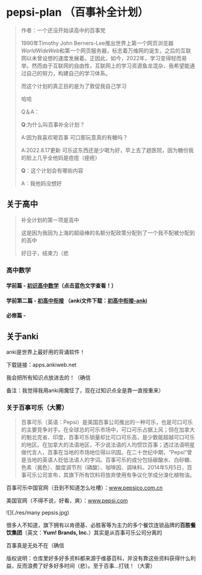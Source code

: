 # pepsi-plan （百事补全计划）

> 作者：一个还没开始读高中的百事党
>
> 1990年Timothy John Berners-Lee推出世界上第一个网页浏览器*WorldWideWeb*和第一个网页服务器，标志着万维网的诞生，之后的互联网以未曾设想的速度发展着。正因此，如今，2022年，学习变得轻而易举。然而由于互联网的自由性，互联网上的学习资源鱼龙混杂，我希望能通过自己的努力，构建自己的学习体系。
>
> 而这个计划的真正目的是为了敦促我自己学习
>
> 哈哈
>
> Q＆A：
>
> **Q**:为什么叫百事补全计划？
>
> A:因为我喜欢喝百事
> 可口那玩意真的有糖吗？
>
> A:2022.8.17更新
> 可乐这东西还是少喝为好，早上去了趟医院，因为糖份我的脸上几乎全他妈是痘痘（痤疮）
>
> **Q**：这个计划会有哪些内容
>
> A：我他妈没想好

## 关于高中

> 补全计划的第一项是高中
>
> 这是因为我因为上海的超级棒的名额分配政策分配到了一个我不配被分配到的高中
>
> 好日子，结束力（悲

### 高中数学

#### 学前篇 - [初识高中数学](./高中数学/01.初识高中数学.md)（点击蓝色文字查看！）

#### 学前第二篇 - [初高中衔接](./高中数学/02.初高中衔接.md) （anki文件下载：[初高中衔接-anki](./高中数学/res-anki/初高中衔接.apkg)

#### 必修篇 - 

## 关于anki

anki是世界上最好用的背诵软件！

下载链接：apps.ankiweb.net

我会把所有知识点放进去的！（确信

备注：我觉得我用anki用魔怔了，现在过知识点全是靠一直按重来）

### 关于百事可乐（大雾）

> 百事可乐（英语：Pepsi）是美国百事公司推出的一种可乐，也是可口可乐的主要竞争对手。在全球总的可乐市场中，可口可乐占据上风；但在加拿大的魁北克省、印度，百事可乐销量却比可口可乐高，是少数能超越可口可乐的地区。在加拿大的法语地区，不少说法语的人均惯饮百事；透过法语明星做代言人，百事在当地的市场地位得以巩固。在二十世纪中期，“Pepsi”曾是当地的英语人贬低法语人的字词。百事可乐的成分包括碳酸水、白砂糖、色素（酱色）、酸度调节剂（磷酸）、咖啡因、调味料。2014年5月5日，百事可乐公司宣布，其旗下所有饮料将放弃使用有争议化学成分溴化植物油。	

百事可乐中国官网（丑到不知道怎么吐槽）：www.pepsico.com.cn

美国官网（不得不说，好看，爽）：www.pepsi.com

![](./res/many pepsis.jpg)



很多人不知道，旗下拥有以肯德基、必胜客等为主力的多个餐饮连锁品牌的**百胜餐饮集团**（英文：**Yum! Brands, Inc.**）其实是从百事可乐公司分离的

百事真是无处不在（确信

版权说明：仓库里好多好多资料都来源于维基百科，并没有靠这些资料获得什么利益，反而浪费了好多好多时间（悲）。至于百事...打钱！（大雾）
